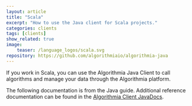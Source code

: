 ```yaml
---
layout: article
title: "Scala"
excerpt: "How to use the Java client for Scala projects."
categories: clients
tags: [clients]
show_related: true
image:
    teaser: /language_logos/scala.svg
repository: https://github.com/algorithmiaio/algorithmia-java
---
```


If you work in Scala, you can use the Algorithmia Java Client
to call algorithms and manage your data through the Algorithmia platform.

The following documentation is from the Java guide.
Additional reference documentation can be found in the [Algorithmia Client JavaDocs](http://www.javadoc.io/doc/com.algorithmia/algorithmia-client).